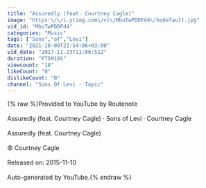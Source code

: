 ```yaml
---
title: "Assuredly (feat. Courtney Cagle)"
image: "https:\/\/i.ytimg.com\/vi\/MbuTwPDDFd4\/hqdefault.jpg"
vid_id: "MbuTwPDDFd4"
categories: "Music"
tags: ["Sons","of","Levi"]
date: "2021-10-09T21:54:06+03:00"
vid_date: "2017-11-23T11:06:51Z"
duration: "PT5M19S"
viewcount: "18"
likeCount: "0"
dislikeCount: "0"
channel: "Sons Of Levi - Topic"
---
```

{% raw %}Provided to YouTube by Routenote<br /><br />Assuredly (feat. Courtney Cagle) · Sons of Levi · Courtney Cagle<br /><br />Assuredly (feat. Courtney Cagle)<br /><br />℗ Courtney Cagle<br /><br />Released on: 2015-11-10<br /><br />Auto-generated by YouTube.{% endraw %}
